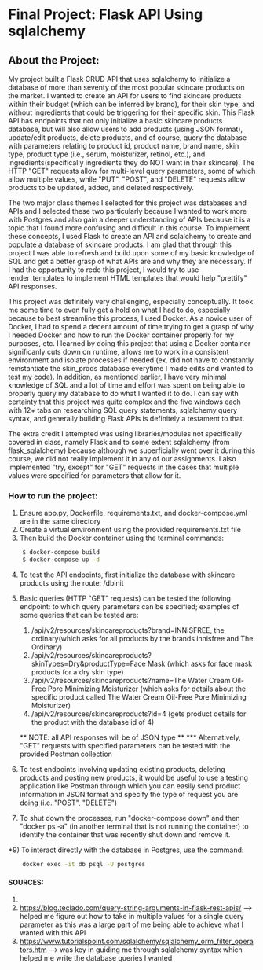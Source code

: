# Final Project: Flask API Using sqlalchemy

## About the Project:
My project built a Flask CRUD API that uses sqlalchemy to initialize a database of more than seventy of the most popular skincare products on the market. I wanted to create an API for users to find skincare products within their budget (which can be inferred by brand), for their skin type, and without ingredients that could be triggering for their specific skin. This Flask API has endpoints that not only initialize a basic skincare products database, but will also allow users to add products (using JSON format), update/edit products, delete products, and of course, query the database with parameters relating to product id, product name, brand name, skin type, product type (i.e., serum, moisturizer, retinol, etc.), and ingredients(specifically ingredients they do NOT want in their skincare). The HTTP "GET" requests allow for multi-level query parameters, some of which allow multiple values, while "PUT", "POST", and "DELETE" requests allow products to be updated, added, and deleted respectively. 
    
The two major class themes I selected for this project was databases and APIs and I selected these two particularly because I wanted to work more with Postgres and also gain a deeper understanding of APIs because it is a topic that I found more confusing and difficult in this course. To implement these concepts, I used Flask to create an API and sqlalchemy to create and populate a database of skincare products. I am glad that through this project I was able to refresh and build upon some of my basic knowledge of SQL and get a better grasp of what APIs are and why they are necessary. If I had the opportunity to redo this project, I would try to use render_templates to implement HTML templates that would help "prettify" API responses.

This project was definitely very challenging, especially conceptually. It took me some time to even fully get a hold on what I had to do, especially because to best streamline this process, I used Docker. As a novice user of Docker, I had to spend a decent amount of time trying to get a grasp of why I needed Docker and how to run the Docker container properly for my purposes, etc. I learned by doing this project that using a Docker container significanly cuts down on runtime, allows me to work in a consistent environment and isolate processes if needed (ex. did not have to constantly reinstantiate the skin_prods database everytime I made edits and wanted to test my code). In addition, as mentioned earlier, I have very minimal knowledge of SQL and a lot of time and effort was spent on being able to properly query my database to do what I wanted it to do. I can say with certainty that this project was quite complex and the five windows each with 12+ tabs on researching SQL query statements, sqlalchemy query syntax, and generally building Flask APIs is definitely a testament to that. 

The extra credit I attempted was using libraries/modules not specifically covered in class, namely Flask and to some extent sqlalchemy (from flask_sqlalchemy) because although we superficially went over it during this course, we did not really implement it in any of our assignments. I also implemented "try, except" for "GET" requests in the cases that multiple values were specified for parameters that allow for it. 

### How to run the project:
1) Ensure app.py, Dockerfile, requirements.txt, and docker-compose.yml are in the same directory
2) Create a virtual environment using the provided requirements.txt file
3) Then build the Docker container using the terminal commands:

```bash
    $ docker-compose build
    $ docker-compose up -d
```

4) To test the API endpoints, first initialize the database with skincare products using the route:
    /dbinit
5) Basic queries (HTTP "GET" requests) can be tested the following endpoint:
    to which query parameters can be specified; examples of some queries that can be tested are:
     1. /api/v2/resources/skincareproducts?brand=INNISFREE, the ordinary(which asks for all products by the brands innisfree and The Ordinary)
     2. /api/v2/resources/skincareproducts?skinTypes=Dry&productType=Face Mask (which asks for face mask products for a dry skin type)
     3. /api/v2/resources/skincareproducts?name=The Water Cream Oil-Free Pore Minimizing Moisturizer (which asks for details about the specific product called The Water Cream Oil-Free Pore Minimizing Moisturizer)
     4. /api/v2/resources/skincareproducts?id=4 (gets product details for the product with the database id of 4)

    ** NOTE: all API responses will be of JSON type **
    *** Alternatively, "GET" requests with specified parameters can be tested with the provided Postman collection
6) To test endpoints involving updating existing products, deleting products and posting new products, it would be useful to use a testing application like Postman through which you can easily send product information in JSON format and specify the type of request you are doing (i.e. "POST", "DELETE")
7) To shut down the processes, run "docker-compose down" and then "docker ps -a" (in another terminal that is not running the container) to identify the container that was recently shut down and remove it.

*9) To interact directly with the database in Postgres, use the command:

```bash
    docker exec -it db psql -U postgres
```

#### SOURCES:
1) 
2) https://blog.teclado.com/query-string-arguments-in-flask-rest-apis/ --> helped me figure out how to take in multiple values for a single query parameter as this was a large part of me being able to achieve what I wanted with this API
3) https://www.tutorialspoint.com/sqlalchemy/sqlalchemy_orm_filter_operators.htm --> was key in guiding me through sqlalchemy syntax which helped me write the database queries I wanted
